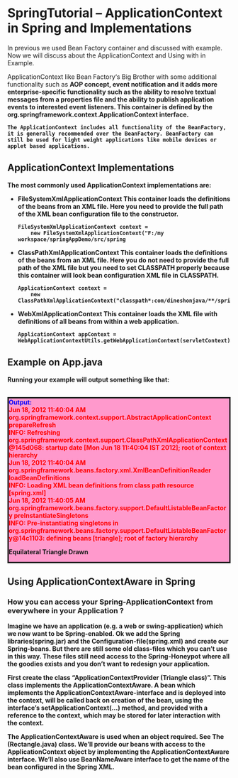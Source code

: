 # SpringTutorial – ApplicationContext in Spring and Implementations
In previous we used Bean Factory container and discussed with example. Now we will discuss about the ApplicationContext and Using with in Example.<br />

 ApplicationContext like Bean Factory‘s Big Brother with some additional functionality such as <b>AOP concept<b>, <b>event notification</b> and it adds more enterprise-specific functionality such as the <b>ability to resolve textual messages from a properties file</b> and the <b>ability to publish application events to interested event listeners</b>. 
 This container is defined by the <b>org.springframework.context.ApplicationContext</b> interface.
 
```
The ApplicationContext includes all functionality of the BeanFactory, it is generally recommended over the BeanFactory. BeanFactory can still be used for light weight applications like mobile devices or applet based applications.
```

## ApplicationContext Implementations
The most commonly used ApplicationContext implementations are:

* <b> FileSystemXmlApplicationContext </b>
	This container loads the definitions of the beans from an XML file. 
	Here you need to provide the full path of the XML bean configuration file to the constructor.
	```
	FileSystemXmlApplicationContext context = 
		new FileSystemXmlApplicationContext("F:/my workspace/springAppDemo/src/spring
	```
	
* <b> ClassPathXmlApplicationContext</b>
	This container loads the definitions of the beans from an XML file. 
	Here you do not need to provide the full path of the XML file but you need 
	to set CLASSPATH properly because this container will look bean configuration XML file in CLASSPATH.
	```
	ApplicationContext context = 
		new ClassPathXmlApplicationContext("classpath*:com/dineshonjava/**/springConfig/spring.xml");
	```
* <b> WebXmlApplicationContext</b>
	This container loads the XML file with definitions of all beans from within a web application.
	```
	ApplicationContext appContext = WebApplicationContextUtils.getWebApplicationContext(servletContext);
	```
## Example on App.java
Running your example will output something like that:<br /><br />
<div style="background-color: #ff99cc; border-width: thin; border: solid;">
<div style="color: blue;"><b>Output:</b></div>
<div style="color: red;">Jun 18, 2012 11:40:04 AM org.springframework.context.support.AbstractApplicationContext prepareRefresh</div>
<div style="color: red;">INFO: Refreshing org.springframework.context.support.ClassPathXmlApplicationContext@145d068: startup date [Mon Jun 18 11:40:04 IST 2012]; root of context hierarchy</div>
<div style="color: red;">Jun 18, 2012 11:40:04 AM org.springframework.beans.factory.xml.XmlBeanDefinitionReader loadBeanDefinitions</div>
<div style="color: red;">INFO: Loading XML bean definitions from class path resource [spring.xml]</div>
<div style="color: red;">Jun 18, 2012 11:40:05 AM org.springframework.beans.factory.support.DefaultListableBeanFactory preInstantiateSingletons</div>
<div style="color: red;">INFO: Pre-instantiating singletons in org.springframework.beans.factory.support.DefaultListableBeanFactory@14c1103: defining beans [triangle]; root of factory hierarchy</div>
<p><b>Equilateral Triangle Drawn</b></p>
</div>

## Using ApplicationContextAware in Spring
### How you can access your Spring-ApplicationContext from everywhere in your Application ?
Imagine we have an application (e.g. a web or swing-application) which we now want to be Spring-enabled. Ok we add the Spring libraries(spring.jar) and the Configuration-file(spring.xml) and create our Spring-beans. But there are still some old class-files which you can’t use in this way. These files still need access to the Spring-Honeypot where all the goodies exists and you don’t want to redesign your application.

First create the class <b>“ApplicationContextProvider (Triangle class)”</b>. This class implements the <b>ApplicationContextAware</b>. A bean which implements the ApplicationContextAware-interface and is deployed into the context, will be called back on creation of the bean, using the interface’s <b>setApplicationContext(…)</b> method, and provided with a reference to the context, which may be stored for later interaction with the context.

The ApplicationContextAware is used when an object required. See The <b>(Rectangle.java)</b> class.
We’ll provide our beans with access to the ApplicationContext object by implementing the ApplicationContextAware interface. We’ll also use BeanNameAware interface to get the name of the bean configured in the Spring XML.


